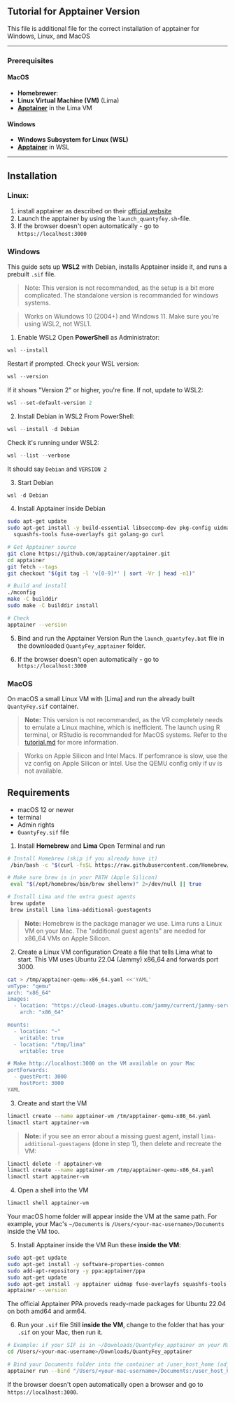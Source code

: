 ## Tutorial for Apptainer Version

This file is additional file for the correct installation of apptainer for Windows, Linux, and MacOS

---
### Prerequisites
#### **MacOS**
- **Homebrewer**:
- **Linux Virtual Machine (VM)** (Lima)
- [**Apptainer**](https://apptainer.org/docs/admin/main/installation.html) in the Lima VM

#### **Windows**
- **Windows Subsystem for Linux (WSL)**
- [**Apptainer**](https://apptainer.org/docs/admin/main/installation.html) in WSL

---
## Installation
### Linux:

1. install apptainer as described on their [official website](https://apptainer.org/docs/admin/main/installation.html#install-from-github-release-rpms)
2. Launch the apptainer by using the `launch_quantyfey.sh`-file.
3. If the browser doesn't open automatically - go to `https://localhost:3000`

### Windows
This guide sets up **WSL2** with Debian, installs Apptainer inside it, and runs a prebuilt `.sif` file.
> Note: This version is not recommanded, as the setup is a bit more complicated. The standalone version is recommanded for windows systems.

> Works on Wiundows 10 (2004+) and Windows 11.
> Make sure you're using WSL2, not WSL1.

1. Enable WSL2
Open **PowerShell** as Administrator:
``` powershell
wsl --install
```
Restart if prompted.
Check your WSL version:
``` powershell
wsl --version
```
If it shows "Version 2" or higher, you're fine.
If not, update to WSL2:
``` powershell
wsl --set-default-version 2
```

2. Install Debian in WSL2
From PowerShell:
``` powershell
wsl --install -d Debian
```
Check it's running under WSL2:
``` powershell
wsl --list --verbose
```

It should say `Debian` and `VERSION 2`

3. Start Debian
``` powershell
wsl -d Debian
```

4. Install Apptainer inside Debian
``` bash
sudo apt-get update
sudo apt-get install -y build-essential libseccomp-dev pkg-config uidmap \
  squashfs-tools fuse-overlayfs git golang-go curl

# Get Apptainer source
git clone https://github.com/apptainer/apptainer.git
cd apptainer
git fetch --tags
git checkout "$(git tag -l 'v[0-9]*' | sort -Vr | head -n1)"

# Build and install
./mconfig
make -C builddir
sudo make -C builddir install

# Check
apptainer --version
```

5. Bind and run the Apptainer Version
Run the `launch_quantyfey.bat` file in the downloaded `QuantyFey_apptainer` folder.

6. If the browser doesn't open automatically - go to `https://localhost:3000`

### MacOS

On macOS a small Linux VM with [Lima] and run the already built `QuantyFey.sif` container.
> **Note:** This version is not recommanded, as the VR completely needs to emulate a Linux machine, which is inefficient.
> The launch using R terminal, or RStudio is recommanded for MacOS systems. Refer to the [tutorial.md](/../tutorial.md) for more information.

> Works on Apple Silicon and Intel Macs. 
> If perfomrance is slow, use the vz config on Apple Silicon or Intel. Use the QEMU config only if uv is not available.

## Requirements
- macOS 12 or newer
- terminal
- Admin rights
- `QuantyFey.sif` file

1. Install **Homebrew** and **Lima**
Open Terminal and run
``` bash
# Install Homebrew (skip if you already have it)
 /bin/bash -c "$(curl -fsSL https://raw.githubusercontent.com/Homebrew/install/HEAD/install.sh)"

# Make sure brew is in your PATH (Apple Silicon)
 eval "$(/opt/homebrew/bin/brew shellenv)" 2>/dev/null || true

# Install Lima and the extra guest agents
 brew update
 brew install lima lima-additional-guestagents
```

> **Note:** Homebrew is the package manager we use. Lima runs a Linux VM on your Mac. The "additional guest agents" are needed for x86_64 VMs on Apple Silicon.

2. Create a Linux VM configuration
Create a file that tells Lima what to start. This VM uses Ubuntu 22.04 (Jammy) x86_64 and forwards port 3000.

``` bash
cat > /tmp/apptainer-qemu-x86_64.yaml <<'YAML'
vmType: "qemu"
arch: "x86_64"
images:
  - location: "https://cloud-images.ubuntu.com/jammy/current/jammy-server-cloudimg-amd64.img"
    arch: "x86_64"

mounts:
  - location: "~"
    writable: true
  - location: "/tmp/lima"
    writable: true

# Make http://localhost:3000 on the VM available on your Mac
portForwards:
  - guestPort: 3000
    hostPort: 3000
YAML
```

3. Create and start the VM
``` bash
limactl create --name apptainer-vm /tm/apptainer-qemu-x86_64.yaml
limactl start apptainer-vm
```
 > **Note:** if you see an error about a missing guest agent, install `lima-additional-guestagens` (done in step 1), then delete and recreate the VM:
``` bash
limactl delete -f apptainer-vm
limactl create --name apptainer-vm /tmp/apptainer-qemu-x86_64.yaml
limactl start apptainer-vm
```

4. Open a shell into the VM
``` bash
limactl shell apptainer-vm
```
Your macOS home folder will appear inside the VM at the same path. For example, your Mac's `~/Documents` is `/Users/<your-mac-username>/Documents` inside the VM too.

5. Install Apptainer inside the VM
Run these **inside the VM**:
``` bash
sudo apt-get update
sudo apt-get install -y software-properties-common
sudo add-apt-repository -y ppa:apptainer/ppa
sudo apt-get update
sudo apt-get install -y apptainer uidmap fuse-overlayfs squashfs-tools
apptainer --version
```
The official Apptainer PPA proveds ready-made packages for Ubuntu 22.04 on both amd64 and arm64.

6. Run your `.sif` file
Still **inside the VM**, change to the folder that has your `.sif` on your Mac, then run it.

``` bash
# Example: if your SIF is in ~/Downloads/QuantyFey_apptainer on your Mac
cd /Users/<your-mac-username>/Downloads/QuantyFey_apptainer

# Bind your Documents folder into the container at /user_host_home (adjust if needed)
apptainer run --bind "/Users/<your-mac-username>/Documents:/user_host_home" ./QuantyFey.sif
```
If the browser doesn't open automatically open a browser and go to `https://localhost:3000`.
